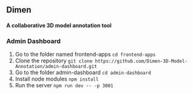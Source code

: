 ## Dimen
#### A collaborative 3D model annotation tool

### Admin Dashboard

1. Go to the folder named frontend-apps
    `cd frontend-apps`
2. Clone the repository
    `git clone https://github.com/Dimen-3D-Model-Annotation/admin-dashboard.git`
3. Go to the folder admin-dashboard
    `cd admin-dashboard`
4. Install node modules
    `npm install`
5. Run the server
    `npm run dev -- -p 3001`

